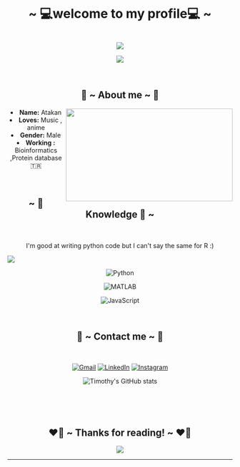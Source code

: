 <body>
  <center>
<h1 align="center">~  💻welcome to my profile💻 ~</h1>
<br>
<div align="center">
<!-- <a href="https://discord.com/users/320157051894366208" > -->
  <a href="https://laby.net/@liebesschwur" >
   <img src="https://lanyard.cnrad.dev/api/320157051894366208?idleMessage=Cause,%20baby,%20tonight%20we're%20beautiful%20now&animated=true&theme=dark&borderRadius=20&hideBadges=true&hideDiscrim=true&bg=212121"  />
  </a>
  <br>

  
  ![](https://komarev.com/ghpvc/?username=soundofsorrow&style=flat-square)
</div>
 <br>
    <div align="center">
<!-- <img src="https://imgur.com/gallery/GZdenxu"> -->
      </div>
<div>
<h2 align="center"> 🐲 ~ About me ~ 🐲 </h2>
  <div align="center">
<img src="https://64.media.tumblr.com/f095b7622427bf73bcfcf94f73d9f949/07ee696c76797ef2-4a/s540x810/4dd57efb0f85d6e01ab1eda3d5a8d6e4e2ca808e.gif" align="right" width="373.5px" height="208.5px">
  </div>
<li>
 <b>Name:</b> Atakan
</li>
<li>
<b>Loves:</b> Music , anime
</li>
<li>
<b>Gender:</b> Male
</li>
</li>
<li>
<b>Working :</b> Bioinformatics ,Protein database
</li>
    🇹🇷
<br><br><br>
</div>
<div>
  <h2 align="center">            ~ 📇 Knowledge 📇 ~</h2>
 <br>

  I'm good at writing python code but I can't say the same for R :)
<div>
  </a>
<p align="left"><img src="https://camo.githubusercontent.com/5e4465b59e49cbaad93cb118deb6612491d4ef5a3064ca14b964c9b62a813830/68747470733a2f2f696d672e736869656c64732e696f2f62616467652f2d5253747564696f2d3030303f7374796c653d666f722d7468652d6261646765266c6f676f3d7273747564696f"/>
    </div>
  
  ![Python](https://img.shields.io/badge/Python-FFD43B?style=for-the-badge&logo=python&logoColor=blue)
</div>

  ![MATLAB](https://img.shields.io/badge/MATLAB-D16432?style=for-the-badge&logo=M&logoColor=white)
 </div>
 
  ![JavaScript](https://img.shields.io/badge/JavaScript-323330?style=for-the-badge&logo=javascript&logoColor=F7DF1E)
</p>
<br>
<h2 align="center">           📝 ~ Contact me ~ 📝</h2>
 
  </div>
<br>

  [![Gmail](https://img.shields.io/badge/Gmail-D14836?style=for-the-badge&logo=gmail&logoColor=white)](mailto://atakan.topal6620@gop.edu.tr)
  [![LinkedIn](https://img.shields.io/badge/LinkedIn-0077B5?style=for-the-badge&logo=linkedin&logoColor=white)](https://www.linkedin.com/in/mbglab/)
  [![Instagram](https://img.shields.io/badge/Instagram-E4405F?style=for-the-badge&logo=instagram&logoColor=white)](https://www.instagram.com/mbglab/)
 
 ![Timothy's GitHub stats](https://github-readme-stats.vercel.app/api?username=soundofsorrow&count_private=true&show_icons=true&theme=github_dark&cache_seconds=14400&show_icons)  

 
 <br>
 
</div>
<br>
<div>


<br>
  <h2 align="center">❤️‍🔥 ~ Thanks for reading! ~ ❤️‍🔥 </h2>
<div align="center">
<img src="https://64.media.tumblr.com/4674c8ecc9c222cbd82514e1a7f25c05/b18a18f350c9fd88-32/s1280x1920/7263339c449fa26cac10c38abe5a9c01eb09e0e3.gif">
</div>
<hr>
</div>
</div>
    </center>
</body>

